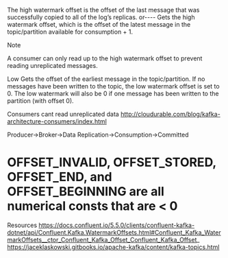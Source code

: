 The high watermark offset is the offset of the last message that was successfully copied to all of the log’s replicas.
or---- Gets the high watermark offset, which is the offset of the latest message in the 
topic/partition available for consumption + 1.

Note

A consumer can only read up to the high watermark offset to prevent reading unreplicated messages.

Low
Gets the offset of the earliest message in the topic/partition. If no messages have been written to the topic, 
the low watermark offset is set to 0. The low watermark will also be 0 if one message has been written to the partition (with offset 0).


Consumers cant read unreplicated data
http://cloudurable.com/blog/kafka-architecture-consumers/index.html

Producer->Broker->Data Replication->Consumption->Committed

# OFFSET_INVALID, OFFSET_STORED, OFFSET_END, and OFFSET_BEGINNING are all numerical consts that are < 0



Resources
https://docs.confluent.io/5.5.0/clients/confluent-kafka-dotnet/api/Confluent.Kafka.WatermarkOffsets.html#Confluent_Kafka_WatermarkOffsets__ctor_Confluent_Kafka_Offset_Confluent_Kafka_Offset_
https://jaceklaskowski.gitbooks.io/apache-kafka/content/kafka-topics.html







